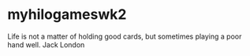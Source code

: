 # myhilogameswk2
Life is not a matter of holding good cards, but sometimes playing a poor hand well. Jack London
